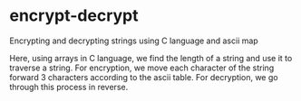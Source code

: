 # encrypt-decrypt
Encrypting and decrypting strings using C language and ascii map

Here, using arrays in C language, we find the length of a string and use it to traverse a string. For encryption, we move each character of the string forward 3 characters according to the ascii table.
For decryption, we go through this process in reverse.
